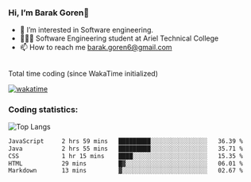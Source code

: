 ###  Hi, I’m Barak Goren👋
- 👀 I’m interested in Software engineering.
- 👨🏼‍🎓 Software Engineering student at Ariel Technical College
- 📫 How to reach me barak.goren6@gmail.com
##
Total time coding (since WakaTime initialized)

[![wakatime](https://wakatime.com/badge/user/5cc5ec80-a806-4ca2-a704-db29274e48cd.svg)](https://wakatime.com/@5cc5ec80-a806-4ca2-a704-db29274e48cd)

   
### Coding statistics:

![Top Langs](https://github-readme-stats.vercel.app/api/top-langs/?username=barakgoren&layout=compact&langs_count=30&exclude_repo=ML_learning&line_height=25)


<!--START_SECTION:waka-->

```txt
JavaScript     2 hrs 59 mins   █████████░░░░░░░░░░░░░░░░   36.39 %
Java           2 hrs 55 mins   █████████░░░░░░░░░░░░░░░░   35.71 %
CSS            1 hr 15 mins    ████░░░░░░░░░░░░░░░░░░░░░   15.35 %
HTML           29 mins         █▓░░░░░░░░░░░░░░░░░░░░░░░   06.01 %
Markdown       13 mins         ▓░░░░░░░░░░░░░░░░░░░░░░░░   02.67 %
```

<!--END_SECTION:waka-->

<!---
barakgoren/barakgoren is a ✨ special ✨ repository because its `README.md` (this file) appears on your GitHub profile.
You can click the Preview link to take a look at your changes.
--->
